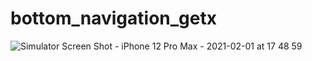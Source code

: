 # bottom_navigation_getx

![Simulator Screen Shot - iPhone 12 Pro Max - 2021-02-01 at 17 48 59](https://user-images.githubusercontent.com/23281909/106455172-0d021d80-64b6-11eb-883a-d8fa08a3a68c.png)

